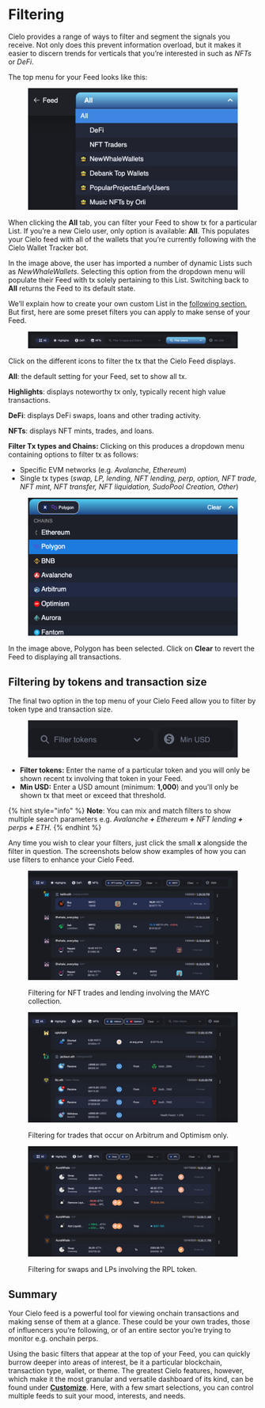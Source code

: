 # Filtering

Cielo provides a range of ways to filter and segment the signals you receive. Not only does this prevent information overload, but it makes it easier to discern trends for verticals that you’re interested in such as _NFTs_ or _DeFi_.

The top menu for your Feed looks like this:

<figure><img src="../.gitbook/assets/Screenshot 2023-01-04 at 18.24.03.png" alt=""><figcaption></figcaption></figure>

When clicking the **All** tab, you can filter your Feed to show tx for a particular List. If you’re a new Cielo user, only option is available: **All**. This populates your Cielo feed with all of the wallets that you’re currently following with the Cielo Wallet Tracker bot.

In the image above, the user has imported a number of dynamic Lists such as _NewWhaleWallets_. Selecting this option from the dropdown menu will populate their Feed with tx solely pertaining to this List. Switching back to **All** returns the Feed to its default state.

We’ll explain how to create your own custom List in the [following section.](../lists/) But first, here are some preset filters you can apply to make sense of your Feed.

<figure><img src="../.gitbook/assets/Screenshot 2023-01-04 at 18.22.31.png" alt=""><figcaption></figcaption></figure>

Click on the different icons to filter the tx that the Cielo Feed displays.

**All**: the default setting for your Feed, set to show all tx.

**Highlights**: displays noteworthy tx only, typically recent high value transactions.

**DeFi**: displays DeFi swaps, loans and other trading activity.

**NFTs**: displays NFT mints, trades, and loans.

**Filter Tx types and Chains:** Clicking on this produces a dropdown menu containing options to filter tx as follows:

* Specific EVM networks (e.g. _Avalanche, Ethereum_)
* Single tx types (_swap, LP, lending, NFT lending, perp, option, NFT trade, NFT mint, NFT transfer, NFT liquidation, SudoPool Creation, Other_)

<figure><img src="../.gitbook/assets/unnamed (7).png" alt=""><figcaption></figcaption></figure>

In the image above, Polygon has been selected. Click on **Clear** to revert the Feed to displaying all transactions.

## Filtering by tokens and transaction size

The final two option in the top menu of your Cielo Feed allow you to filter by token type and transaction size.

<figure><img src="../.gitbook/assets/Screenshot 2023-01-04 at 18.33.41.png" alt=""><figcaption></figcaption></figure>

* **Filter tokens:** Enter the name of a particular token and you will only be shown recent tx involving that token in your Feed.
* **Min USD:** Enter a USD amount (minimum: **1,000**) and you'll only be shown tx that meet or exceed that threshold.

{% hint style="info" %}
**Note**: You can mix and match filters to show multiple search parameters e.g. _Avalanche **+** Ethereum **+** NFT lending **+** perps **+** ETH._
{% endhint %}

Any time you wish to clear your filters, just click the small **x** alongside the filter in question. The screenshots below show examples of how you can use filters to enhance your Cielo Feed.

<figure><img src="../.gitbook/assets/MAYC.jpg" alt=""><figcaption><p>Filtering for NFT trades and lending involving the MAYC collection.</p></figcaption></figure>

<figure><img src="../.gitbook/assets/arb.jpg" alt=""><figcaption><p>Filtering for trades that occur on Arbitrum and Optimism only.</p></figcaption></figure>

<figure><img src="../.gitbook/assets/RPL.jpg" alt=""><figcaption><p>Filtering for swaps and LPs involving the RPL token.</p></figcaption></figure>

## Summary

Your Cielo feed is a powerful tool for viewing onchain transactions and making sense of them at a glance. These could be your own trades, those of influencers you’re following, or of an entire sector you’re trying to monitor e.g. onchain perps.

Using the basic filters that appear at the top of your Feed, you can quickly burrow deeper into areas of interest, be it a particular blockchain, transaction type, wallet, or theme. The greatest Cielo features, however, which make it the most granular and versatile dashboard of its kind, can be found under [**Customize**](../customize.md). Here, with a few smart selections, you can control multiple feeds to suit your mood, interests, and needs.
